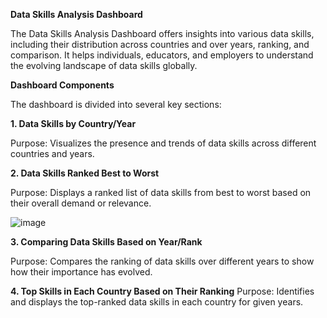 **Data Skills Analysis Dashboard**

The Data Skills Analysis Dashboard offers insights into various data skills, including their distribution across countries and over years, ranking, and comparison. It helps individuals, educators, and employers to understand the evolving landscape of data skills globally.


**Dashboard Components**

The dashboard is divided into several key sections:

**1. Data Skills by Country/Year**

Purpose: Visualizes the presence and trends of data skills across different countries and years.

**2. Data Skills Ranked Best to Worst**


Purpose: Displays a ranked list of data skills from best to worst based on their overall demand or relevance.

![image](https://github.com/simranyesukumar7/Data_Skills_Tableau_Dashboard/assets/169213770/dc5beb27-6d29-4f03-8a41-fbe400a5eec7)


**3. Comparing Data Skills Based on Year/Rank**


Purpose: Compares the ranking of data skills over different years to show how their importance has evolved.


**4. Top Skills in Each Country Based on Their Ranking**
Purpose: Identifies and displays the top-ranked data skills in each country for given years.

